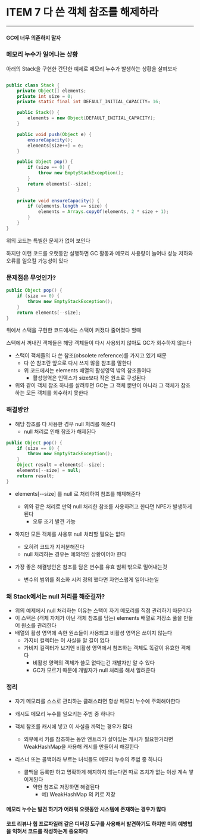 # ITEM 7 다 쓴 객체 참조를 해제하라 

--------------------------------------------
#### GC에 너무 의존하지 말자

### 메모리 누수가 일어나는 상황
아래의 Stack을 구현한 간단한 예제로 메모리 누수가 발생하는 상황을 살펴보자
```` java

public class Stack {
    private Object[] elements;
    private int size = 0;
    private static final int DEFAULT_INITIAL_CAPACITY= 16;

    public Stack() {
        elements = new Object[DEFAULT_INITIAL_CAPACITY];
    }

    public void push(Object e) {
        ensureCapacity();
        elements[size++] = e;
    }

    public Object pop() {
        if (size == 0) {
            throw new EmptyStackException();
        }
        return elements[--size];
    }
  
    private void ensureCapacity() {
        if (elements.length == size) {
            elements = Arrays.copyOf(elements, 2 * size + 1);
        }
    }
}
````
위의 코드는 특별한 문제가 없어 보인다

하지만 이런 코드를 오랫동안 실행하면 GC 활동과 메모리 사용량이 늘어나 성능 저하와 오류를 일으킬 가능성이 있다

### 문제점은 무엇인가?
```` java
public Object pop() {
    if (size == 0) {
        throw new EmptyStackException();
    }
    return elements[--size];
}
````
위에서 스택을 구현한 코드에서는 스택이 커졌다 줄어졌다 할때

스택에서 꺼내진 객체들은 해당 객체들이 다시 사용되지 않아도 GC가 회수하지 않는다

* 스택이 객체들의 다 쓴 참조(obsolete reference)를 가지고 있기 때문
  * 다 쓴 참조란 앞으로 다시 쓰지 않을 참조를 말한다
  * 위 코드에서는 elements 배열의 활성영역 밖의 참조들이다
    * 활성영역은 인덱스가 size보다 작은 원소로 구성된다
* 위와 같이 객체 참조 하나를 살려두면 GC는 그 객체 뿐만이 아니라 그 객체가 참조하는 모든 객체를 회수하지 못한다

### 해결방안
* 해당 참조를 다 사용한 경우 null 처리를 해준다
  * null 처리로 인해 참조가 해제된다

```` java
public Object pop() {
    if (size == 0) {
        throw new EmptyStackException();
    }
    Object result = elements[--size];
    elements[--size] = null;
    return result;
}
````
* elements[--size] 를 null 로 처리하여 참조를 해제해준다
  * 위와 같은 처리로 만약 null 처리한 참조를 사용하려고 한다면 NPE가 발생하게 된다
    * 오류 조기 발견 가능
    

* 하지만 모든 객체를 사용후 null 처리할 필요는 없다
  * 오히려 코드가 지저분해진다
  * null 처리하는 경우는 예외적인 상황이어야 한다
  
* 가장 좋은 해결방안은 참조를 담은 변수를 유효 범위 밖으로 밀어내는것
  * 변수의 범위를 최소화 시켜 정의 했다면 자연스럽게 일어나는일 
  
### 왜 Stack에서는 null 처리를 해준걸까?
* 위의 예제에서 null 처리하는 이유는 스택이 자기 메모리를 직접 관리하기 때문이다
* 이 스택은 (객체 자체가 아닌 객체 참조를 담는) elements 배열로 저장소 풀을 만들어 원소를 관리한다
* 배열의 활성 영역에 속한 원소들이 사용되고 비활성 영역은 쓰이지 않는다
  * 가지비 컬렉터는 이 사실을 알 길이 없다
  * 가비지 컬렉터가 보기엔 비활성 영역에서 참조하는 객체도 똑같이 유효한 객체다
    * 비활성 영역의 객체가 쓸모 없다는건 개발자만 알 수 있다
    * GC가 모르기 때문에 개발자가 null 처리를 해서 알려준다

### 정리
* 자기 메모리를 스스로 관리하는 클래스라면 항상 메모리 누수에 주의해야한다


* 캐시도 메모리 누수를 일으키는 주범 중 하나다
* 객체 참조를 캐시에 넣고 이 사실을 까먹는 경우가 많다
  * 외부에서 키를 참조하는 동안 엔트리가 살아있는 캐시가 필요한거라면 WeakHashMap을 사용해 캐시를 만들어서 해결한다


* 리스너 또는 콜백이라 부르는 녀석들도 메모리 누수의 주범 중 하나다
  * 콜백을 등록만 하고 명확하게 해지하지 않는다면 따로 조치가 없는 이상 계속 쌓이게된다
    * 약한 참조로 저장하면 해결된다
      * 예) WeakHashMap 의 키로 저장

#### 메모리 누수는 발견 하기가 어려워 오랫동안 시스템에 존재하는 경우가 많다
#### 코드 리뷰나 힙 프로파일러 같은 디버깅 도구를 사용해서 발견하기도 하지만 미리 예방법을 익혀서 코드를 작성하는게 중요하다